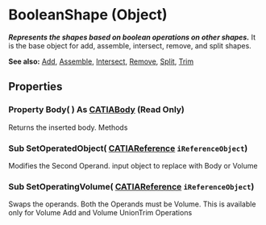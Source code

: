 # BooleanShape (Object)

**_Represents the shapes based on boolean operations on other shapes._**
It is the base object for add, assemble, intersect, remove, and split shapes.

**See also:**      [Add](../PartInterfaces/interface_Add_1925.md), [Assemble](../PartInterfaces/interface_Assemble_13978.md), [Intersect](../PartInterfaces/interface_Intersect_18201.md), [Remove](../PartInterfaces/interface_Remove_8234.md), [Split](../PartInterfaces/interface_Split_5882.md), [Trim](../PartInterfaces/interface_Trim_3774.md)

## Properties

### Property **Body**( ) As [CATIABody](../MecModInterfaces/interface_Body_3736.md) (Read Only)

Returns the inserted body.  Methods

### Sub **SetOperatedObject**( [CATIAReference](../InfInterfaces/interface_Reference_17481.md)  `iReferenceObject`)

Modifies the Second Operand. input object to replace with Body or Volume  
### Sub **SetOperatingVolume**( [CATIAReference](../InfInterfaces/interface_Reference_17481.md)  `iReferenceObject`)

Swaps the operands. Both the Operands must be Volume. This is available only for Volume Add and Volume UnionTrim Operations